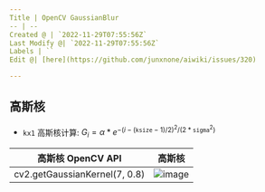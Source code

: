 ```yaml
---
Title | OpenCV GaussianBlur
-- | --
Created @ | `2022-11-29T07:55:56Z`
Last Modify @| `2022-11-29T07:55:56Z`
Labels | ``
Edit @| [here](https://github.com/junxnone/aiwiki/issues/320)

---
```

## 高斯核

- `kx1` 高斯核计算:  $G_i= \alpha *e^{-(i-( \texttt{ksize} -1)/2)^2/(2* \texttt{sigma}^2)}$

高斯核 OpenCV API | 高斯核
-- | --
cv2.getGaussianKernel(7, 0.8) | ![image](https://user-images.githubusercontent.com/2216970/204470955-d54b19ac-c165-41f1-b638-f6a2d1141100.png)




